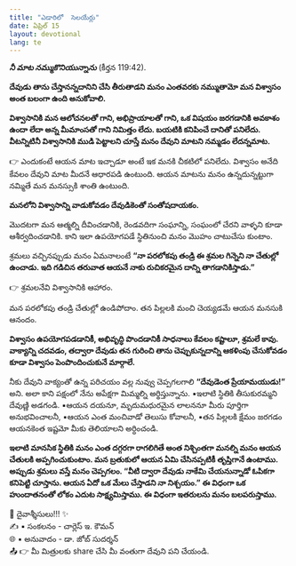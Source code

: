 ```yaml
---
title: "ఎడారిలో  సెలయేర్లు"
date: ఏప్రిల్ 15
layout: devotional
lang: te
---
```


***నీ మాట నమ్ముకొనియున్నాను*** (కీర్తన 119:42).

**దేవుడు తాను చేస్తానన్నదానిని చేసి తీరుతాడని మనం ఎంతవరకు నమ్ముతామో మన విశ్వాసం అంత బలంగా ఉంది అనుకోవాలి.**

 **విశ్వాసానికి మన ఆలోచనలతో గాని, అభిప్రాయాలతో గాని, ఒక విషయం జరగడానికి అవకాశం ఉందా లేదా అన్న మీమాంసతో గాని నిమిత్తం లేదు. బయటికి కనిపించే దానితో పనిలేదు. వీటన్నిటినీ విశ్వాసానికి ముడి పెట్టాలని చూస్తే మనం దేవుని మాటని నమ్మడం లేదన్నమాట.**

👉 ఎందుకంటే ఆయన మాట ఇచ్చాడూ అంటే ఇక మనకి చీకటిలో పనిలేదు. విశ్వాసం అనేది కేవలం దేవుని మాట మీదనే ఆధారపడి ఉంటుంది. ఆయన మాటను మనం ఉన్నదున్నట్టుగా నమ్మితే మన మనస్సుకి శాంతి ఉంటుంది.

**మనలోని విశ్వాసాన్ని వాడుకోవడం దేవుడికెంతో సంతోషదాయకం.**

 మొదటగా మన ఆత్మల్ని దీవించడానికి, రెండవదిగా సంఘాన్ని, సంఘంలో చేరని వాళ్ళని కూడా ఆశీర్వదించడానికి. కాని ఇలా ఉపయోగపడే స్థితినుంచి మనం మొహం చాటుచేసు కుంటాం.

శ్రమలు వచ్చినప్పుడు మనం ఏమనాలంటే 
**“నా పరలోకపు తండ్రి ఈ శ్రమల గిన్నెని నా చేతుల్లో ఉంచాడు. ఇది గడిచిన తరువాత ఆయనే నాకు రుచికరమైన దాన్ని తాగడానికిస్తాడు.”**

👉 శ్రమలనేవి విశ్వాసానికి ఆహారం. 

మన పరలోకపు తండ్రి చేతుల్లో ఉండిపోదాం. తన పిల్లలకి మంచి చెయ్యడమే ఆయన మనసుకి ఆనందం.

**విశ్వాసం ఉపయోగపడడానికీ, అభివృద్ధి పొందడానికీ సాధనాలు కేవలం కష్టాలూ, శ్రమలే కావు. వాక్యాన్ని చదవడం, తద్వారా దేవుడు తన గురించి తాను చెప్పుకున్నదాన్ని ఆకళింపు చేసుకోవడం కూడా విశ్వాసం పెంపొందించుకునే మార్గాలే.**

నీకు దేవుని వాక్యంతో ఉన్న పరిచయం వల్ల నువ్వు చెప్పగలగాలి 
**“దేవుడెంత ప్రేయామయుడు!”** అని. అలా కాని పక్షంలో నేను అపేక్షగా మిమ్మల్ని అర్థిస్తున్నాను. 
▪ఇలాటి స్థితికి తీసుకురమ్మని దేవుణ్ణి అడగండి. 
▪ఆయన దయనూ, మృదుమధురమైన లాలననూ మీరు పూర్తిగా అనుభవించాలనీ, 
▪ఆయన ఎంత మంచివాడో తెలుసు కోవాలనీ, 
▪తన పిల్లలకి క్షేమం జరగడం ఆయనకెంత ఇష్టమో మీకు తెలియాలని అర్ధించండి.

**ఇలాటి మానసిక స్థితికి మనం ఎంత దగ్గరగా రాగలిగితే అంత నిశ్చింతగా మనల్ని మనం ఆయన చేతులకి అప్పగించుకుంటాం. మన బ్రతుకులో ఆయన ఏమి చేసినప్పటికీ తృప్తిగానే ఉంటాము. అప్పుడు శ్రమలు వస్తే మనం చెప్పగలం. “వీటి ద్వారా దేవుడు నాకేమి చేయనున్నాడో ఓపికగా కనిపెట్టి చూస్తాను. ఆయన ఏదో ఒక మేలు చేస్తాడని నా నిశ్చయం.” ఈ విధంగా ఒక హుందాతనంతో లోకం ఎదుట సాక్ష్యమిస్తాము. ఈ విధంగా ఇతరులను మనం బలపరుస్తాము.**

<div class="blessing">🙏 <span class="bless-text">దైవాశ్శీసులు!!!</span> ✨</div>

<div class="credit">✍️ <span class="credit-text">▪ సంకలనం - చార్లెస్ ఇ. కౌమన్</span></div>
<div class="credit">🌐 <span class="credit-text">▪ అనువాదం - డా. జోబ్ సుదర్శన్</span></div>


<div class="share">📤 👉 <span class="share-text">మీ మిత్రులకు share చేసి మీ వంతుగా దేవుని పని చేయండి.</span></div>
